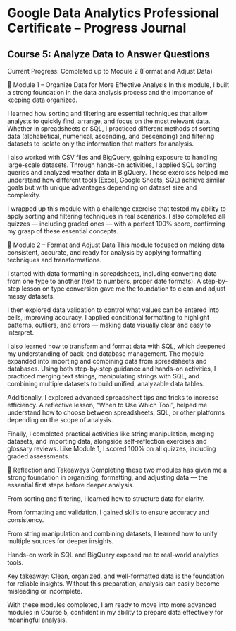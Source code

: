 # Google Data Analytics Professional Certificate – Progress Journal
## Course 5: Analyze Data to Answer Questions

Current Progress: Completed up to Module 2 (Format and Adjust Data) 

📌 Module 1 – Organize Data for More Effective Analysis
In this module, I built a strong foundation in the data analysis process and the importance of keeping data organized.

I learned how sorting and filtering are essential techniques that allow analysts to quickly find, arrange, and focus on the most relevant data. Whether in spreadsheets or SQL, I practiced different methods of sorting data (alphabetical, numerical, ascending, and descending) and filtering datasets to isolate only the information that matters for analysis.

I also worked with CSV files and BigQuery, gaining exposure to handling large-scale datasets. Through hands-on activities, I applied SQL sorting queries and analyzed weather data in BigQuery. These exercises helped me understand how different tools (Excel, Google Sheets, SQL) achieve similar goals but with unique advantages depending on dataset size and complexity.

I wrapped up this module with a challenge exercise that tested my ability to apply sorting and filtering techniques in real scenarios. I also completed all quizzes — including graded ones — with a perfect 100% score, confirming my grasp of these essential concepts.

📌 Module 2 – Format and Adjust Data
This module focused on making data consistent, accurate, and ready for analysis by applying formatting techniques and transformations.

I started with data formatting in spreadsheets, including converting data from one type to another (text to numbers, proper date formats). A step-by-step lesson on type conversion gave me the foundation to clean and adjust messy datasets.

I then explored data validation to control what values can be entered into cells, improving accuracy. I applied conditional formatting to highlight patterns, outliers, and errors — making data visually clear and easy to interpret.

I also learned how to transform and format data with SQL, which deepened my understanding of back-end database management. The module expanded into importing and combining data from spreadsheets and databases. Using both step-by-step guidance and hands-on activities, I practiced merging text strings, manipulating strings with SQL, and combining multiple datasets to build unified, analyzable data tables.

Additionally, I explored advanced spreadsheet tips and tricks to increase efficiency. A reflective lesson, “When to Use Which Tool”, helped me understand how to choose between spreadsheets, SQL, or other platforms depending on the scope of analysis.

Finally, I completed practical activities like string manipulation, merging datasets, and importing data, alongside self-reflection exercises and glossary reviews. Like Module 1, I scored 100% on all quizzes, including graded assessments.

📌 Reflection and Takeaways
Completing these two modules has given me a strong foundation in organizing, formatting, and adjusting data — the essential first steps before deeper analysis.

From sorting and filtering, I learned how to structure data for clarity.

From formatting and validation, I gained skills to ensure accuracy and consistency.

From string manipulation and combining datasets, I learned how to unify multiple sources for deeper insights.

Hands-on work in SQL and BigQuery exposed me to real-world analytics tools.

Key takeaway: Clean, organized, and well-formatted data is the foundation for reliable insights. Without this preparation, analysis can easily become misleading or incomplete.

With these modules completed, I am ready to move into more advanced modules in Course 5, confident in my ability to prepare data effectively for meaningful analysis.
